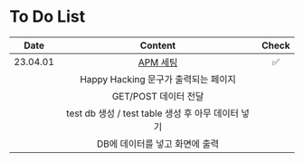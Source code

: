 # To Do List


|Date|Content|Check|
|:------:|:---:|:---:|
|23.04.01|[APM 세팅](https://github.com/yws-318/Penetration-Testing/blob/main/Master%20Plan/Week%201/APM%20%EC%84%B8%ED%8C%85.md)|✅|
||Happy Hacking 문구가 출력되는 페이지||
||GET/POST 데이터 전달||
||test db 생성 / test table 생성 후 아무 데이터 넣기||
||DB에 데이터를 넣고 화면에 출력||

